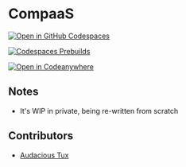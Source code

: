 # CompaaS

[![Open in GitHub Codespaces](https://github.com/codespaces/badge.svg)](https://github.com/codespaces/new/?repo=audacioustux%2Fcompaas&ref=master)  

[![Codespaces Prebuilds](https://github.com/audacioustux/CompaaS/actions/workflows/codespaces/create_codespaces_prebuilds/badge.svg)](https://github.com/audacioustux/CompaaS/actions/workflows/codespaces/create_codespaces_prebuilds)

[![Open in Codeanywhere](https://codeanywhere.com/img/open-in-codeanywhere-btn.svg)](https://app.codeanywhere.com/#https://github.com/audacioustux/CompaaS)

## Notes

- It's WIP in private, being re-written from scratch

## Contributors

- [Audacious Tux](//audacioustux.com)
